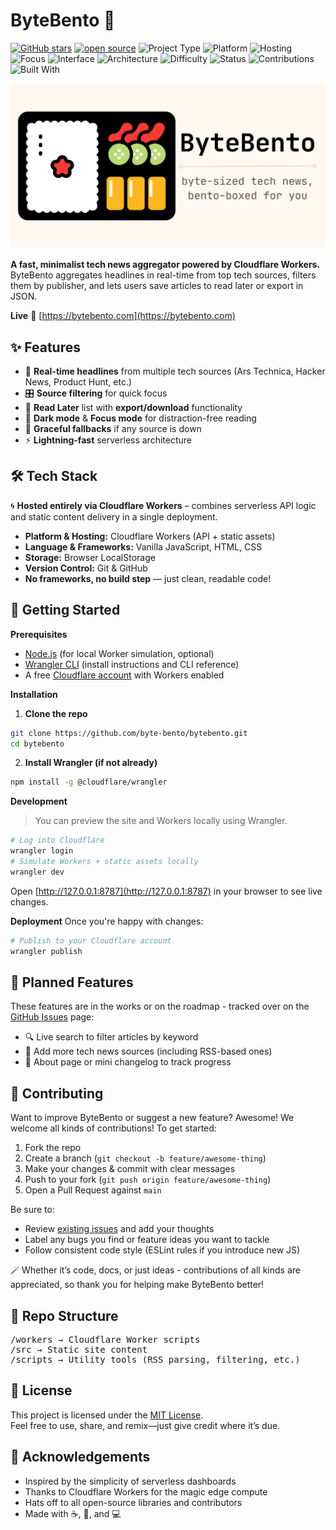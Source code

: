 # ByteBento 🍱

[![GitHub stars](https://img.shields.io/github/stars/byte-bento/bytebento?style=social)](https://github.com/byte-bento/bytebento/stargazers)
[![open source](https://img.shields.io/badge/open%20source-Yes-brightgreen.svg)](https://opensource.org)
![Project Type](https://img.shields.io/badge/type-project-blue)
![Platform](https://img.shields.io/badge/platform-Cloudflare%20Workers-black)
![Hosting](https://img.shields.io/badge/hosting-Cloudflare-orange)
![Focus](https://img.shields.io/badge/focus-tech%20news-9cf)
![Interface](https://img.shields.io/badge/interface-frontend--only-lightgrey)
![Architecture](https://img.shields.io/badge/architecture-serverless-yellow)
![Difficulty](https://img.shields.io/badge/difficulty-self--taught-success)
![Status](https://img.shields.io/badge/status-active-brightgreen)
![Contributions](https://img.shields.io/badge/contributions-welcome-brightgreen)
![Built With](https://img.shields.io/badge/built%20with-curiosity%20%26%20caffeine-ff69b4)

<p align="center">
  <a href="https://bytebento.com">
    <img src="./og-image.png" alt="ByteBento Banner" width="600" />
  </a>
</p>

**A fast, minimalist tech news aggregator powered by Cloudflare Workers.** ByteBento aggregates headlines in real-time from top tech sources, filters them by publisher, and lets users save articles to read later or export in JSON.

**Live**
🔗 [https://bytebento.com](https://bytebento.com)

## ✨ Features
- 📰 **Real-time headlines** from multiple tech sources (Ars Technica, Hacker News, Product Hunt, etc.)
- 🎛 **Source filtering** for quick focus
- 💾 **Read Later** list with **export/download** functionality
- 🌙 **Dark mode** & **Focus mode** for distraction-free reading
- 🔁 **Graceful fallbacks** if any source is down
- ⚡️ **Lightning-fast** serverless architecture

## 🛠 Tech Stack

🌀 **Hosted entirely via Cloudflare Workers** – combines serverless API logic and static content delivery in a single deployment.

- **Platform & Hosting:** Cloudflare Workers (API + static assets)
- **Language & Frameworks:** Vanilla JavaScript, HTML, CSS
- **Storage:** Browser LocalStorage
- **Version Control:** Git & GitHub
- **No frameworks, no build step** — just clean, readable code!

## 🏁 Getting Started

**Prerequisites**
- [Node.js](https://nodejs.org/en) (for local Worker simulation, optional)
- [Wrangler CLI](https://developers.cloudflare.com/workers/cli-wrangler/) (install instructions and CLI reference)
- A free [Cloudflare account](https://dash.cloudflare.com/sign-up) with Workers enabled

**Installation**

1. **Clone the repo**
```bash
git clone https://github.com/byte-bento/bytebento.git
cd bytebento
```

2. **Install Wrangler (if not already)**
```bash
npm install -g @cloudflare/wrangler
```

**Development**
> You can preview the site and Workers locally using Wrangler.

```bash
# Log into Cloudflare
wrangler login
# Simulate Workers + static assets locally
wrangler dev
```

Open [http://127.0.0.1:8787](http://127.0.0.1:8787) in your browser to see live changes.

**Deployment**
Once you're happy with changes:
```bash
# Publish to your Cloudflare account
wrangler publish
```

## 🧭 Planned Features

These features are in the works or on the roadmap - tracked over on the [GitHub Issues](https://github.com/johnnyfivepi/bytebento/issues) page:

- 🔍 Live search to filter articles by keyword
- 🧵 Add more tech news sources (including RSS-based ones)
- 📝 About page or mini changelog to track progress

## 🤝 Contributing

Want to improve ByteBento or suggest a new feature? Awesome! We welcome all kinds of contributions! To get started:

1. Fork the repo
2. Create a branch (`git checkout -b feature/awesome-thing`)
3. Make your changes & commit with clear messages
4. Push to your fork (`git push origin feature/awesome-thing`)
5. Open a Pull Request against `main`

Be sure to:

- Review [existing issues](https://github.com/byte-bento/bytebento/issues) and add your thoughts
- Label any bugs you find or feature ideas you want to tackle
- Follow consistent code style (ESLint rules if you introduce new JS)

🪄 Whether it’s code, docs, or just ideas - contributions of all kinds are appreciated, so thank you for helping make ByteBento better!

## 📁 Repo Structure
<pre>/workers → Cloudflare Worker scripts
/src → Static site content
/scripts → Utility tools (RSS parsing, filtering, etc.)</pre>

## 📄 License

This project is licensed under the [MIT License](LICENSE).  
Feel free to use, share, and remix—just give credit where it’s due.

## 🙏 Acknowledgements

- Inspired by the simplicity of serverless dashboards
- Thanks to Cloudflare Workers for the magic edge compute
- Hats off to all open-source libraries and contributors
- Made with ☕, 🧠, and 💻
